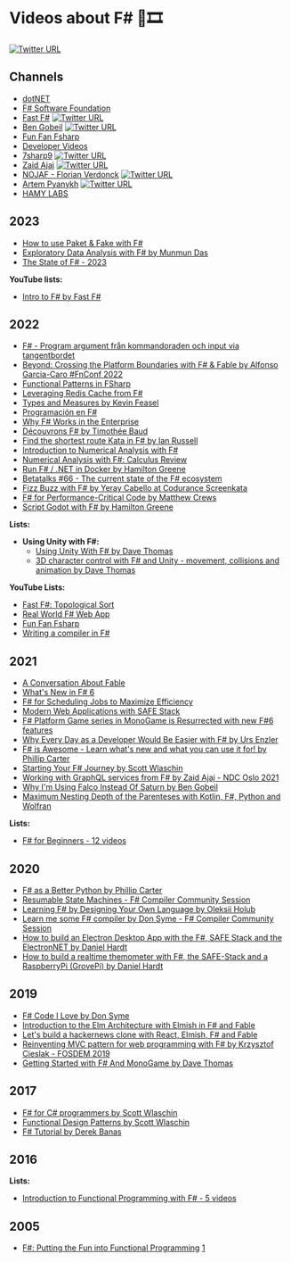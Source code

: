 # Videos about F# 🔷🎞️

[![Twitter URL](https://img.shields.io/twitter/url/https/twitter.com/adelarsq.svg?style=social&label=Follow%20%40adelarsq)](https://twitter.com/adelarsq)

## Channels

- [dotNET](https://www.youtube.com/c/dotNET)
- [F# Software Foundation](https://www.youtube.com/c/fsharporg)
- [Fast F#](https://www.youtube.com/c/FastFSharp) [![Twitter URL](https://img.shields.io/twitter/url/https/twitter.com/FastFsharp.svg?style=social&label=)](https://twitter.com/FastFsharp)
- [Ben Gobeil](https://www.youtube.com/channel/UCX7iFEPRPubYZyU-e-END5A) [![Twitter URL](https://img.shields.io/twitter/url/https/twitter.com/GobeilBen.svg?style=social&label=)](https://twitter.com/GobeilBen)
- [Fun Fan Fsharp](https://www.youtube.com/channel/UCzfhtizGZluixyun60wPnuA)
- [Developer Videos](https://www.youtube.com/channel/UCK4VZUWy1jPwMijeAeyzUcg)
- [7sharp9](https://www.youtube.com/c/7sharp9b5) [![Twitter URL](https://img.shields.io/twitter/url/https/twitter.com/7sharp9_.svg?style=social&label=)](https://twitter.com/7sharp9_)
- [Zaid Ajaj](https://www.youtube.com/channel/UChT-c1jBnyKCltsw0cNifLA) [![Twitter URL](https://img.shields.io/twitter/url/https/twitter.com/zaid_ajaj.svg?style=social&label=)](https://twitter.com/zaid_ajaj)
- [NOJAF - Florian Verdonck](https://www.youtube.com/user/nojaf) [![Twitter URL](https://img.shields.io/twitter/url/https/twitter.com/verdonckflorian.svg?style=social&label=)](https://twitter.com/verdonckflorian)
- [Artem Pyanykh](https://www.youtube.com/c/ArtemPyanykh) [![Twitter URL](https://img.shields.io/twitter/url/https/twitter.com/artem_pyanykh.svg?style=social&label=)](https://twitter.com/artem_pyanykh)
- [HAMY LABS](https://www.youtube.com/@HAMYLABS)

## 2023

- [How to use Paket & Fake with F#](https://www.youtube.com/watch?v=pLWlkJauKHo)
- [Exploratory Data Analysis with F# by Munmun Das](https://www.youtube.com/watch?v=BEDD1ZQyLOE)
- [The State of F# - 2023](https://www.youtube.com/watch?v=6HA3jTeDZT4)

**YouTube lists:**

- [Intro to F# by Fast F#](https://www.youtube.com/watch?v=1ioGr701c5Q&list=PLqWncHdBPoD4YEWoXQlRj1tiTc96HZxH8)

## 2022

- [F# - Program argument från kommandoraden och input via tangentbordet](https://www.youtube.com/watch?v=gIEdNgsAlYA)
- [Beyond: Crossing the Platform Boundaries with F# & Fable by Alfonso Garcia-Caro #FnConf 2022](https://www.youtube.com/watch?v=OuAsNZAuh1M)
- [Functional Patterns in FSharp](https://www.youtube.com/watch?v=XiG-uuNKzF8)
- [Leveraging Redis Cache from F#](https://www.youtube.com/watch?v=20x1ydMIvYA)
- [Types and Measures by Kevin Feasel](https://www.youtube.com/watch?v=Op1IXeg73Wk)
- [Programación en F#](https://www.youtube.com/watch?v=lE2Hcuw4L1c)
- [Why F# Works in the Enterprise](https://www.youtube.com/watch?v=CHrYC3c_LC4)
- [Découvrons F# by Timothée Baud](https://www.youtube.com/watch?v=d5lQzclTR6c)
- [Find the shortest route Kata in F# by Ian Russell](https://www.youtube.com/watch?v=Qs60WMXird8)
- [Introduction to Numerical Analysis with F#](https://www.youtube.com/watch?v=QMSmcpn8nLM)
- [Numerical Analysis with F#: Calculus Review](https://www.youtube.com/watch?v=gIL5JzpYB8Q)
- [Run F# / .NET in Docker by Hamilton Greene](https://www.youtube.com/watch?v=e-39nyRSl-Q)
- [Betatalks #66 - The current state of the F# ecosystem](https://www.youtube.com/watch?v=IHoasuxy1C0)
- [Fizz Buzz with F# by Yeray Cabello at Codurance Screenkata](https://www.youtube.com/watch?v=iv3B7Az5rqQ)
- [F# for Performance-Critical Code by Matthew Crews](https://www.youtube.com/watch?v=NZ5Lwzrdoe8)
- [Script Godot with F# by Hamilton Greene](https://www.youtube.com/watch?v=LwTdcNYGXM0)

**Lists:**

- **Using Unity with F#:**
  - [Using Unity With F# by Dave Thomas](https://www.youtube.com/watch?v=sK6BUkQE5U4)
  - [3D character control with F# and Unity - movement, collisions and animation by Dave Thomas](https://www.youtube.com/watch?v=wulPBZDxczo)

**YouTube Lists:**

- [Fast F#: Topological Sort](https://www.youtube.com/watch?v=B2XOxXAQuF8&list=PLqWncHdBPoD5hEK31CcfmTHP-7icw2Xd0)
- [Real World F# Web App](https://www.youtube.com/watch?v=NuAzX_6flsI&list=PLjfDSHUGSwod1k162Ha4ZTlBStlBtg7N-)
- [Fun Fan Fsharp](https://www.youtube.com/watch?v=nFD7-nQFzZo&list=PLbLAMB4nUGAMqY_qX470gvce8ZFRfvXaM)
- [Writing a compiler in F#](https://www.youtube.com/watch?v=qRHJ4qcFbNE&list=PL844gPdJQcO2Zo3UozOZwh3tem8dnsd2X)

## 2021

- [A Conversation About Fable](https://www.youtube.com/watch?v=EHk7xuaMVhM)
- [What's New in F# 6](https://www.youtube.com/watch?v=jOrgDoMuFog)
- [F# for Scheduling Jobs to Maximize Efficiency](https://www.youtube.com/watch?v=2n7nAyoEzGs)
- [Modern Web Applications with SAFE Stack](https://www.youtube.com/watch?v=9pzgKpPTssM)
- [F# Platform Game series in MonoGame is Resurrected with new F#6 features](https://www.youtube.com/watch?v=upJ3wFXUnkw)
- [Why Every Day as a Developer Would Be Easier with F# by Urs Enzler](https://www.youtube.com/watch?v=q3Ies_XTo_s)
- [F# is Awesome - Learn what's new and what you can use it for! by Phillip Carter](https://www.youtube.com/watch?v=oBhkwFFBcxw)
- [Starting Your F# Journey by Scott Wlaschin](https://www.youtube.com/watch?v=kSfi6kcZrzM)
- [Working with GraphQL services from F# by Zaid Ajaj - NDC Oslo 2021](https://www.youtube.com/watch?v=ddbl2sscPkc)
- [Why I'm Using Falco Instead Of Saturn by Ben Gobeil](https://www.youtube.com/watch?v=DTy5gIUWvpo)
- [Maximum Nesting Depth of the Parenteses with Kotlin, F#, Python and Wolfran](https://www.youtube.com/watch?v=6-mk6OpcUdM)

**Lists:**

- [F# for Beginners - 12 videos](https://www.youtube.com/watch?v=yGzu0iDuMNQ&list=PLdo4fOcmZ0oUFghYOp89baYFBTGxUkC7Z)

## 2020

- [F# as a Better Python by Phillip Carter](https://www.youtube.com/watch?v=_QnbV6CAWXc)
- [Resumable State Machines - F# Compiler Community Session](https://www.youtube.com/watch?v=GYi3ZMF8Pm0)
- [Learning F# by Designing Your Own Language by Oleksii Holub](https://www.youtube.com/watch?v=34C_7halqGw)
- [Learn me some F# compiler by Don Syme - F# Compiler Community Session](https://www.youtube.com/watch?v=-dKf15xSWPY)
- [How to build an Electron Desktop App with the F#, SAFE Stack and the ElectronNET by Daniel Hardt](https://www.youtube.com/watch?v=90vXK6a8xxA)
- [How to build a realtime themometer with F#, the SAFE-Stack and a RaspberryPi (GrovePi) by Daniel Hardt](https://www.youtube.com/watch?v=iLfzESKpD4Q)

## 2019

- [F# Code I Love by Don Syme](https://www.youtube.com/watch?v=1AZA1zoP-II)
- [Introduction to the Elm Architecture with Elmish in F# and Fable](https://www.youtube.com/watch?v=3Qk4bWs7vrs)
- [Let's build a hackernews clone with React, Elmish, F# and Fable](https://www.youtube.com/watch?v=w0Am8fRQzGg)
- [Reinventing MVC pattern for web programming with F# by Krzysztof Cieslak - FOSDEM 2019](https://www.youtube.com/watch?v=9jM8iG4CDbU)
- [Getting Started with F# And MonoGame by Dave Thomas](https://www.youtube.com/watch?v=5m28WwJN91U)

## 2017

- [F# for C# programmers by Scott Wlaschin](https://www.youtube.com/watch?v=KPa8Yw_Navk)
- [Functional Design Patterns by Scott Wlaschin](https://www.youtube.com/watch?v=srQt1NAHYC0)
- [F# Tutorial by Derek Banas](https://www.youtube.com/watch?v=c7eNDJN758U)

## 2016

**Lists:**

- [Introduction to Functional Programming with F# - 5 videos](https://www.youtube.com/watch?v=Teak30_pXHk&list=PLEoMzSkcN8oNiJ67Hd7oRGgD1d4YBxYGC)

## 2005

- [F#: Putting the Fun into Functional Programming](https://www.youtube.com/watch?v=Wxmw2YSrcvA) [1](https://www.microsoft.com/en-us/research/video/f-putting-the-fun-into-functional-programming/)

